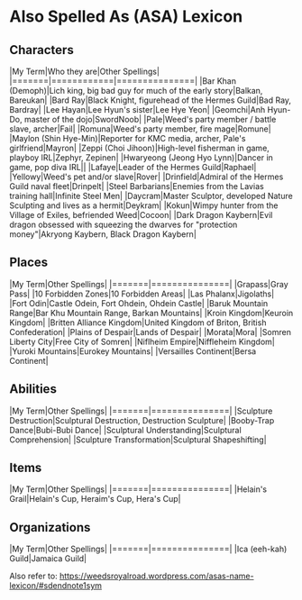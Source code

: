 # Also Spelled As (ASA) Lexicon

## Characters
|My Term|Who they are|Other Spellings|
|=======|============|===============|
|Bar Khan (Demoph)|Lich king, big bad guy for much of the early story|Balkan, Bareukan|
|Bard Ray|Black Knight, figurehead of the Hermes Guild|Bad Ray, Bardray|
|Lee Hayan|Lee Hyun's sister|Lee Hye Yeon|
|Geomchi|Anh Hyun-Do, master of the dojo|SwordNoob|
|Pale|Weed's party member / battle slave, archer|Fail|
|Romuna|Weed's party member, fire mage|Romune|
|Maylon (Shin Hye-Min)|Reporter for KMC media, archer, Pale's girlfriend|Mayron|
|Zeppi (Choi Jihoon)|High-level fisherman in game, playboy IRL|Zephyr, Zepinen|
|Hwaryeong (Jeong Hyo Lynn)|Dancer in game, pop diva IRL||
|Lafaye|Leader of the Hermes Guild|Raphael|
|Yellowy|Weed's pet and/or slave|Rover|
|Drinfield|Admiral of the Hermes Guild naval fleet|Drinpelt|
|Steel Barbarians|Enemies from the Lavias training hall|Infinite Steel Men|
|Daycram|Master Sculptor, developed Nature Sculpting and lives as a hermit|Deykram|
|Kokun|Wimpy hunter from the Village of Exiles, befriended Weed|Cocoon|
|Dark Dragon Kaybern|Evil dragon obsessed with squeezing the dwarves for "protection money"|Akryong Kaybern, Black Dragon Kaybern|

## Places
|My Term|Other Spellings|
|=======|===============|
|Grapass|Gray Pass|
|10 Forbidden Zones|10 Forbidden Areas|
|Las Phalanx|Jigolaths|
|Fort Odin|Castle Odein, Fort Ohdein, Ohdein Castle|
|Baruk Mountain Range|Bar Khu Mountain Range, Barkan Mountains|
|Kroin Kingdom|Keuroin Kingdom|
|Britten Alliance Kingdom|United Kingdom of Briton, British Confederation|
|Plains of Despair|Lands of Despair|
|Morata|Mora|
|Somren Liberty City|Free City of Somren|
|Niflheim Empire|Niffleheim Kingdom|
|Yuroki Mountains|Eurokey Mountains|
|Versailles Continent|Bersa Continent|

## Abilities
|My Term|Other Spellings|
|=======|===============|
|Sculpture Destruction|Sculptural Destruction, Destruction Sculpture|
|Booby-Trap Dance|Bubi-Bubi Dance|
|Sculptural Understanding|Sculptural Comprehension|
|Sculpture Transformation|Sculptural Shapeshifting|

## Items
|My Term|Other Spellings|
|=======|===============|
|Helain's Grail|Helain's Cup, Heraim's Cup, Hera's Cup|

## Organizations
|My Term|Other Spellings|
|=======|===============|
|Ica (eeh-kah) Guild|Jamaica Guild|

Also refer to: https://weedsroyalroad.wordpress.com/asas-name-lexicon/#sdendnote1sym
